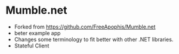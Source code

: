 Mumble.net
==========

* Forked from <https://github.com/FreeApophis/Mumble.net>
* beter example app
* Changes some terminology to fit better with other .NET libraries.
* Stateful Client

